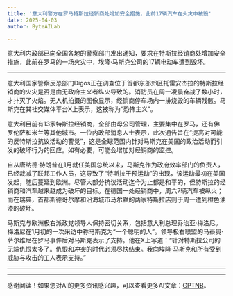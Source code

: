 ```yaml
---
title: '意大利警方在罗马特斯拉经销商处增加安全措施，此前17辆汽车在火灾中被毁'
date: 2025-04-03
author: ByteAILab

---
```


意大利内政部已向全国各地的警察部门发出通知，要求在特斯拉经销商处增加安全措施，此前在罗马的一场火灾中，埃隆·马斯克公司的17辆电动车遭到毁坏。

---
意大利国家警察反恐部门Digos正在调查位于首都东部郊区托雷安杰拉的特斯拉经销商的火灾是否是由无政府主义者纵火导致的。消防员在周一凌晨奋战了数小时，才扑灭了火焰。无人机拍摄的图像显示，经销商停车场内一排烧毁的车辆残骸。马斯克在其社交媒体平台X上表示，这被称为“恐怖主义”。

意大利目前有13家特斯拉经销商，全部由母公司管理，主要集中在罗马，还有佛罗伦萨和米兰等其他城市。一位内政部消息人士表示，此次通告旨在“提高对可能的反特斯拉抗议活动的警觉”，这是全球范围内针对马斯克在美国的政治活动而引发的破坏行为的回应。如有必要，可能会增加对经销商的监控。

自从唐纳德·特朗普在1月就任美国总统以来，马斯克作为政府效率部门的负责人，已经裁减了联邦工作人员，这导致了“特斯拉干预运动”的出现，该运动最初在美国发起，随后蔓延到欧洲。尽管大部分抗议活动迄今为止都是和平的，但特斯拉的经销商和汽车越来越成为破坏的目标。在德国一处经销商中，周六7辆汽车被纵火；而在瑞典，首都斯德哥尔摩和沿海城市马尔默的两家特斯拉店则于周一遭到橙色油漆的破坏。

马斯克与欧洲极右派政党领导人保持密切关系，包括意大利总理乔治亚·梅洛尼。梅洛尼在1月初的一次采访中称马斯克为“一个聪明的人”。领导极右联盟的马泰奥·萨尔维尼在罗马事件后对马斯克表示了支持。他在X上写道：“针对特斯拉公司的无端仇恨太多了。仇恨和冲突的时代必须尽快结束。我向埃隆·马斯克和所有受到威胁与攻击的工人表示支持。”

---
---
感谢阅读！如果您对AI的更多资讯感兴趣，可以查看更多AI文章：[GPTNB](https://gptnb.com)。